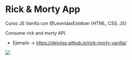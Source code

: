 # Rick & Morty App

Curso JS Vanilla con @LeonidasEsteban {HTML, CSS, JS}

Consume rick and morty API.

- Ejemplo -> https://deiviiss.github.io/rick-morty-vanilla/
  
  
![](https://repository-images.githubusercontent.com/349069166/5bf11280-9467-11eb-85cc-0fe6bae5381a)

